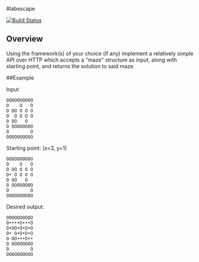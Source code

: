 #labescape

[![Build Status](https://api.travis-ci.org/repositories/stepio/labescape.svg?branch=master)](https://travis-ci.org/stepio/labescape)

## Overview

Using the framework(s) of your choice (if any) implement a relatively simple API over HTTP which accepts a "maze" structure as input, along with starting point, and returns the solution to said maze.

##Example

Input

	OOOOOOOOOO
	O    O   O
	O OO O O O
	O  O O O O
	O OO   O  
	O OOOOOOOO
	O        O
	OOOOOOOOOO
	
Starting point: (x=3, y=1)
 	
 	OOOOOOOOOO
	O    O   O
	O OO O O O
	O• O O O O
	O OO   O  
	O OOOOOOOO
	O        O
	OOOOOOOOOO
	
Desired output:
	
	OOOOOOOOOO
	O••••O•••O
	O•OO•O•O•O
	O• O•O•O•O
	O OO•••O••
	O OOOOOOOO
	O        O
	OOOOOOOOOO